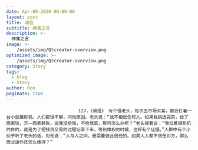 ```yaml
---
date: Apr-08-2020 00:00:00
layout: post
title: 诚信
subtitle: 神寓之言
description: >-
  神寓之言
image: >-
    /assets/img/Qtcreator-overview.png
optimized_image: >-
    /assets/img/Qtcreator-overview.png
category: Story
tags:
  - blog
  - Story
author: Ron
paginate: true
---
```


							　　127，《诚信》 有个怪老头，每次去市场买菜，都会扛着一台小型摄影机。人们都很不解，问他原因。老头说：“我不相信任何人。如果我挑选完菜，给了商家钱，万一商家赖账，说我没给钱，不给我菜，那可怎么办呢？”老头接着说：“我扛着摄影机的目的，就是为了把钱货交易的过程记录下来，等到维权的时候，也好有个证据。”人群中有个小伙子听了老头的话，对他说：“人与人之间，是需要彼此信任的。如果人人都不信任对方，那么商业运作还怎么维持？”
							
							
						